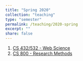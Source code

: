 ```yaml
---
title: "Spring 2020"
collection: "teaching"
type: "semester"
permalink: /teaching/2020-spring
excerpt: ""
share: false
---
```

1. [CS 432/532 - Web Science](https://www.cs.odu.edu/~mweigle/CS432-S20/)
2. [CS 800 - Research Methods](https://www.cs.odu.edu/~mweigle/CS800-S20/)
